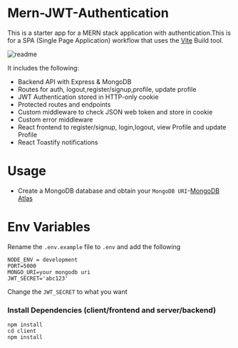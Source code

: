 # Mern-JWT-Authentication
This is a starter app for a MERN stack application with authentication.This is for a SPA (Single Page Application) workflow that uses the [Vite](https://vitejs.dev/guide/) Build tool.

![readme](https://github.com/Vysint/Mern-JWT-Authentication/assets/109030133/5ed06d8c-80e3-4b34-9da9-3a4f34e449de)

It includes the following:
- Backend API with Express & MongoDB
- Routes for auth, logout,register/signup,profile, update profile
- JWT Authentication stored in HTTP-only cookie
- Protected routes and endpoints
- Custom middleware to check JSON web token and store in cookie
- Custom error middleware
- React frontend to register/signup, login,logout, view Profile and update Profile
- React Toastify notifications

# Usage
- Create a MongoDB database and obtain your `MongoDB URI`-[MongoDB Atlas](https://www.mongodb.com/cloud/atlas/register)

# Env Variables
Rename the `.env.example` file to `.env` and add the following

```
NODE_ENV = development
PORT=5000
MONGO_URI=your mongodb uri
JWT_SECRET='abc123'
```
Change the `JWT_SECRET` to what you want

### Install Dependencies (client/frontend and server/backend)
```
npm install
cd client
npm install
```
